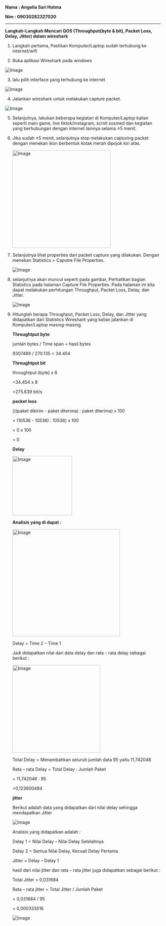 **Nama    : Angelia Sari Hotma**

**Nim     : 09030282327020**

---


**Langkah-Langkah Mencari QOS (Throughput(byte & bit), Packet Loss, Delay, Jitter) dalam wireshark**

1. Langkah pertama, Pastikan Komputer/Laptop sudah terhubung ke internet/wifi
   
2. Buka aplikasi Wireshark pada windows

  ![Image](https://github.com/user-attachments/assets/7842762e-8663-488d-96fb-4803b9d47f8d)

3. lalu pilih interface yang terhubung ke internet

  ![Image](https://github.com/user-attachments/assets/3e97147f-f481-4d2b-ae62-2c6506e68d20) 

4. Jalankan wireshark untuk melakukan capture packet.

  ![Image](https://github.com/user-attachments/assets/041eb426-e086-46ff-b256-3cff96d5c44f)

5. Selanjutnya, lakukan beberapa kegiatan di Komputer/Laptop kalian seperti main game, live tiktok/instagram, scroll sosmed dan kegiatan yang berhubungan dengan internet        lainnya selama ±5 menit.
   
6. Jika sudah ±5 menit, selanjutnya stop melakukan capturing packet dengan menekan ikon berbentuk kotak merah dipojok kiri atas.

   <img width="317" alt="Image" src="https://github.com/user-attachments/assets/b9b3329e-33ed-4adc-a50c-0baabc900c8a" />

7. Selanjutnya lihat properties dari packet capture yang dilakukan. Dengan menekan Statistics > Caputre File Properties.

   ![Image](https://github.com/user-attachments/assets/55898ffc-1f88-47c4-b1e7-2d79976e7736)

8. selanjutnya akan muncul seperti pada gambar, Perhatikan bagian Statistics pada halaman Capture File Properties. Pada halaman ini 
   kita dapat melakukan perhitungan Throughput, Packet Loss, Delay, dan Jitter.

   ![Image](https://github.com/user-attachments/assets/87e7bcd8-bb84-4f8f-96e5-3553341cd61e)

9. Hitunglah berapa Throughput, Packet Loss, Delay, dan Jitter yang didapatkan dari Statistics Wireshark yang kalian jalankan di Komputer/Laptop masing-masing.

    **Throughtput byte**
   
    jumlah bytes / Time span = hasil bytes
   
    9307489 / 270.135 = 34.454

    **Throughtput bit**

    throughtput (byte) x 8
   
    =34.454 x 8
   
    =275.639 bit/s

   **packet loss**
   
   [((paket dikirim - paket diterima) : paket diterima) x 100
   
   = (10536 - 10536) : 10536) x 100
   
   = 0 x 100
   
   = 0

   **Delay**
   
   <img width="192" alt="Image" src="https://github.com/user-attachments/assets/52f4c2dd-6a4e-4a88-928c-d78138d6f4dc" />

   **Analisis yang di dapat :**
   

   <img width="347" alt="Image" src="https://github.com/user-attachments/assets/60f0bc29-306c-4cd4-bdf3-9963d1208132" />

   Delay = Time 2 – Time 1
   
   Jadi didapatkan nilai dari data delay dan rata – rata delay sebagai berikut :

   <img width="284" alt="Image" src="https://github.com/user-attachments/assets/26aa1693-9428-43af-be23-6f78a46d2715" />

   Total Delay = Menambahkan seluruh jumlah data 95 yaitu 11,742046
   
   Rata – rata Delay = Total Delay : Jumlah Paket

   = 11,742046 : 95

   =0,123600484

   **jitter**

   Berikut adalah data yang didapatkan dari nilai delay sehingga mendapatkan Jitter

   ![Image](https://github.com/user-attachments/assets/5f1f3f6e-39e2-45e5-ba14-d56a55a6bd01)

   Analisis yang didapatkan adalah :
   
   Delay 1 = Nilai Delay – Nilai Delay Setelahnya
   
   Delay 2 = Semua Nilai Delay, Kecuali Delay Pertama
   
   Jitter = Delay – Delay 1

   hasil dari nilai jitter dan rata – rata jitter juga didapatkan sebagai berikut :
   
   Total Jitter = 0,031684
   
   Rata – rata jitter = Total Jitter / Jumlah Paket
   
   = 0,031684 / 95

   = 0,000333516

   ![Image](https://github.com/user-attachments/assets/353e6e7a-bfa9-457b-b1c3-2889d16fde68)

   

   

   

   

   



    
   



    






   
